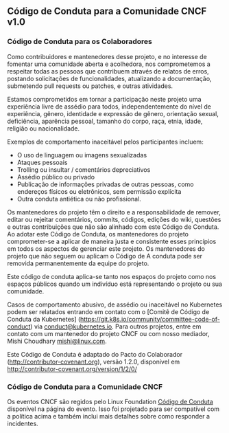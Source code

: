 Código de Conduta para a Comunidade CNCF v1.0
----------------------------------------------------

### Código de Conduta para os Colaboradores

Como contribuidores e mantenedores desse projeto, e no interesse de fomentar
uma comunidade aberta e acolhedora, nos comprometemos a respeitar todas as pessoas que contribuem
através de relatos de erros, postando solicitações de funcionalidades, atualizando a documentação,
submetendo pull requests ou patches, e outras atividades.

Estamos comprometidos em tornar a participação neste projeto uma experiência livre de assédio para
todos, independentemente do nível de experiência, gênero, identidade e expressão de gênero,
orientação sexual, deficiência, aparência pessoal, tamanho do corpo, raça, etnia, idade,
religião ou nacionalidade.

Exemplos de comportamento inaceitável pelos participantes incluem:

* O uso de linguagem ou imagens sexualizadas
* Ataques pessoais
* Trolling ou insultar / comentários depreciativos
* Assédio público ou privado
* Publicação de informações privadas de outras pessoas, como endereços físicos ou eletrônicos,
 sem permissão explícita
* Outra conduta antiética ou não profissional.

Os mantenedores do projeto têm o direito e a responsabilidade de remover, editar ou rejeitar
comentários, commits, códigos, edições do wiki, questões e outras contribuições que não são
alinhado com este Código de Conduta. Ao adotar este Código de Conduta, os mantenedores do projeto
comprometer-se a aplicar de maneira justa e consistente esses princípios em todos os aspectos
de gerenciar este projeto. Os mantenedores do projeto que não seguem ou aplicam o Código de
A conduta pode ser removida permanentemente da equipe do projeto.

Este código de conduta aplica-se tanto nos espaços do projeto como nos espaços públicos
quando um indivíduo está representando o projeto ou sua comunidade.

Casos de comportamento abusivo, de assédio ou inaceitável no Kubernetes podem ser relatados entrando em contato com o [Comitê de Código de Conduta da Kubernetes] (https://git.k8s.io/community/committee-code-of-conduct) via <conduct@kubernetes.io>. Para outros projetos, entre em contato com um mantenedor do projeto CNCF ou com nosso mediador, Mishi Choudhary <mishi@linux.com>.

Este Código de Conduta é adaptado do Pacto do Colaborador
(http://contributor-covenant.org), versão 1.2.0, disponível em
http://contributor-covenant.org/version/1/2/0/

### Código de Conduta para a Comunidade CNCF

Os eventos CNCF são regidos pelo Linux Foundation [Código de Conduta](https://events.linuxfoundation.org/code-of-conduct/) disponível na página do evento. Isso foi projetado para ser compatível com a política acima e também inclui mais detalhes sobre como responder a incidentes.
